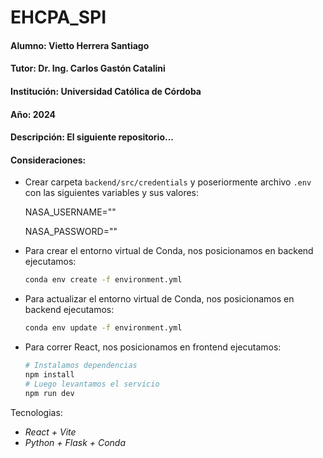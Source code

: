 # EHCPA_SPI

#### Alumno: Vietto Herrera Santiago
#### Tutor: Dr. Ing. Carlos Gastón Catalini
#### Institución: Universidad Católica de Córdoba
#### Año: 2024

#### Descripción: El siguiente repositorio... 


#### Consideraciones:
+ Crear carpeta `backend/src/credentials` y poseriormente archivo `.env` con las siguientes variables y sus valores:
    
    NASA_USERNAME=""
    
    NASA_PASSWORD=""
    
+ Para crear el entorno virtual de Conda, nos posicionamos en backend ejecutamos:
    
    ```bash
    conda env create -f environment.yml
    ```

+ Para actualizar el entorno virtual de Conda, nos posicionamos en backend ejecutamos:
    
    ```bash
    conda env update -f environment.yml
    ```

+ Para correr React, nos posicionamos en frontend ejecutamos:
    
    ```bash
    # Instalamos dependencias
    npm install
    # Luego levantamos el servicio
    npm run dev
    ```

Tecnologias:
+ *React + Vite*
+ *Python + Flask + Conda*
